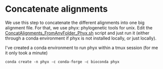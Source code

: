 # Concatenate alignments
We use this step to concatenate the different alignments into one big alignment file.
For that, we use phyx: phylogenetic tools for unix. 
Edit the [ConcatAlignments_FromAnyFolder_Phyx.sh](https://github.com/mjbieren/Phylogenomics_klebsormidiophyceae/blob/main/Scripts/17_ConcatenateSequences/ConcatAlignments_FromAnyFolder_Phyx.sh) script and just run it (either through a conda environment if phyx is not installed locally, or just locally).


I've created a conda environment to run phyx within a tmux session (for me it only took a minute)

```
conda create -n phyx -c conda-forge -c bioconda phyx
```

